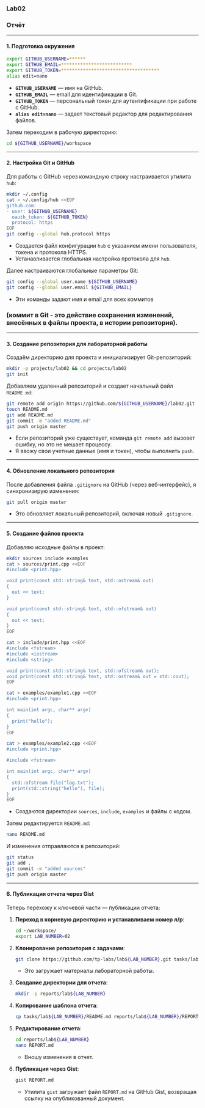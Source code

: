 ### Lab02

### Отчёт

---

#### 1. **Подготовка окружения**

```bash
export GITHUB_USERNAME=******
export GITHUB_EMAIL=**************************
export GITHUB_TOKEN=************************************
alias edit=nano
```

- **`GITHUB_USERNAME`** — имя  на GitHub.
- **`GITHUB_EMAIL`** — email для идентификации в Git.
- **`GITHUB_TOKEN`** — персональный токен для аутентификации при работе с GitHub.
- **`alias edit=nano`** — задает текстовый редактор для редактирования файлов.

Затем переходим в рабочую директорию:

```bash
cd ${GITHUB_USERNAME}/workspace
```

---

#### 2. **Настройка Git и GitHub**
Для работы с GitHub через командную строку настраивается утилита `hub`:

```bash
mkdir ~/.config
cat > ~/.config/hub <<EOF
github.com:
- user: ${GITHUB_USERNAME}
  oauth_token: ${GITHUB_TOKEN}
  protocol: https
EOF
git config --global hub.protocol https
```

- Создается файл конфигурации `hub` с указанием имени пользователя, токена и протокола HTTPS.
- Устанавливается глобальная настройка протокола для `hub`.

Далее настраиваются глобальные параметры Git:

```bash
git config --global user.name ${GITHUB_USERNAME}
git config --global user.email ${GITHUB_EMAIL}
```

- Эти команды задают имя и email для всех коммитов 
### (коммит в Git - это действие сохранения изменений, внесённых в файлы проекта, в истории репозитория).

---

#### 3. **Создание репозитория для лабораторной работы**
Создаём директорию для проекта и инициализирует Git-репозиторий:

```bash
mkdir -p projects/lab02 && cd projects/lab02
git init
```

Добавляем удаленный репозиторий и создает начальный файл `README.md`:

```bash
git remote add origin https://github.com/${GITHUB_USERNAME}/lab02.git
touch README.md
git add README.md
git commit -m "added README.md"
git push origin master
```

- Если репозиторий уже существует, команда `git remote add` вызовет ошибку, но это не мешает процессу.
- Я ввожу свои учетные данные (имя и токен), чтобы выполнить `push`.

---

#### 4. **Обновление локального репозитория**
После добавления файла `.gitignore` на GitHub (через веб-интерфейс), я синхронизирую изменения:

```bash
git pull origin master
```

- Это обновляет локальный репозиторий, включая новый `.gitignore`.

---

#### 5. **Создание файлов проекта**
Добавляю исходные файлы в проект:

```bash
mkdir sources include examples
cat > sources/print.cpp <<EOF
#include <print.hpp>

void print(const std::string& text, std::ostream& out)
{
  out << text;
}

void print(const std::string& text, std::ofstream& out)
{
  out << text;
}
EOF

cat > include/print.hpp <<EOF
#include <fstream>
#include <iostream>
#include <string>

void print(const std::string& text, std::ofstream& out);
void print(const std::string& text, std::ostream& out = std::cout);
EOF

cat > examples/example1.cpp <<EOF
#include <print.hpp>

int main(int argc, char** argv)
{
  print("hello");
}
EOF

cat > examples/example2.cpp <<EOF
#include <print.hpp>

#include <fstream>

int main(int argc, char** argv)
{
  std::ofstream file("log.txt");
  print(std::string("hello"), file);
}
EOF
```

- Создаются директории `sources`, `include`, `examples` и файлы с кодом.

Затем редактируется `README.md`:

```bash
nano README.md
```

И изменения отправляются в репозиторий:

```bash
git status
git add .
git commit -m "added sources"
git push origin master
```

---

#### 6. **Публикация отчета через Gist**
Теперь перехожу к ключевой части — публикации отчета:

1. **Переход в корневую директорию и устанавливаем номер л/р**:
   ```bash
   cd ~/workspace/
   export LAB_NUMBER=02
   ```

2. **Клонирование репозитория с задачами**:
   ```bash
   git clone https://github.com/tp-labs/lab${LAB_NUMBER}.git tasks/lab${LAB_NUMBER}
   ```
   - Это загружает материалы лабораторной работы.

3. **Создание директории для отчета**:
   ```bash
   mkdir -p reports/lab${LAB_NUMBER}
   ```

4. **Копирование шаблона отчета**:
   ```bash
   cp tasks/lab${LAB_NUMBER}/README.md reports/lab${LAB_NUMBER}/REPORT.md
   ```

5. **Редактирование отчета**:
   ```bash
   cd reports/lab${LAB_NUMBER}
   nano REPORT.md
   ```
   - Вношу изменения в отчет.

6. **Публикация через Gist**:
   ```bash
   gist REPORT.md
   ```
   - Утилита `gist` загружает файл `REPORT.md` на GitHub Gist, возвращая ссылку на опубликованный документ.